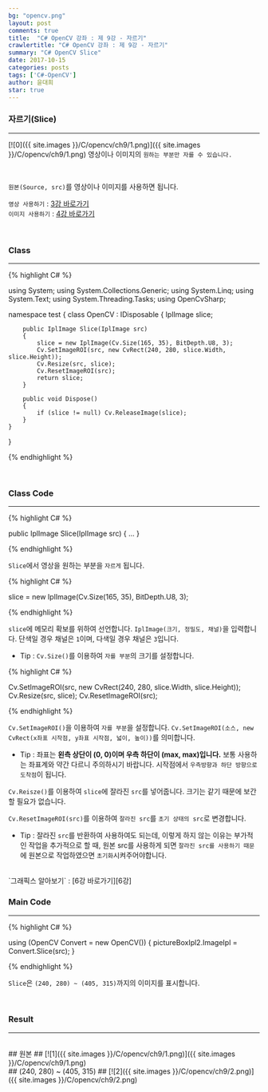 ```yaml
---
bg: "opencv.png"
layout: post
comments: true
title:  "C# OpenCV 강좌 : 제 9강 - 자르기"
crawlertitle: "C# OpenCV 강좌 : 제 9강 - 자르기"
summary: "C# OpenCV Slice"
date: 2017-10-15
categories: posts
tags: ['C#-OpenCV']
author: 윤대희
star: true
---
```


### 자르기(Slice) ###
----------
[![0]({{ site.images }}/C/opencv/ch9/1.png)]({{ site.images }}/C/opencv/ch9/1.png)
영상이나 이미지의 `원하는 부분만 자를 수 있습니다.`

<br>    

`원본(Source, src)`를 영상이나 이미지를 사용하면 됩니다.
<br>

`영상 사용하기` : [3강 바로가기][3강]
<br>
`이미지 사용하기` : [4강 바로가기][4강]

<br>

### Class ###
----------

{% highlight C# %}

using System;
using System.Collections.Generic;
using System.Linq;
using System.Text;
using System.Threading.Tasks;
using OpenCvSharp;

namespace test
{
    class OpenCV : IDisposable
    {
        IplImage slice;
            
        public IplImage Slice(IplImage src)
        {
            slice = new IplImage(Cv.Size(165, 35), BitDepth.U8, 3);
            Cv.SetImageROI(src, new CvRect(240, 280, slice.Width, slice.Height));
            Cv.Resize(src, slice);
            Cv.ResetImageROI(src);
            return slice;
        }
            
        public void Dispose()
        {
            if (slice != null) Cv.ReleaseImage(slice);
        }
    }
}                    

{% endhighlight %}

<br>

### Class Code ###
----------
{% highlight C# %}

public IplImage Slice(IplImage src)
{
    ...
}

{% endhighlight %}

`Slice`에서 영상을 원하는 부분을 `자르게` 됩니다.

{% highlight C# %}

slice = new IplImage(Cv.Size(165, 35), BitDepth.U8, 3);

{% endhighlight %}

`slice`에 메모리 확보를 위하여 선언합니다. `IplImage(크기, 정밀도, 채널)`을 입력합니다. 단색일 경우 채널은 `1`이며, 다색일 경우 채널은 `3`입니다.

* Tip : `Cv.Size()`를 이용하여 `자를 부분`의 크기를 설정합니다.

{% highlight C# %}

Cv.SetImageROI(src, new CvRect(240, 280, slice.Width, slice.Height));
Cv.Resize(src, slice);
Cv.ResetImageROI(src);

{% endhighlight %}


`Cv.SetImageROI()`을 이용하여 `자를 부분`을 설정합니다. `Cv.SetImageROI(소스, new  CvRect(x좌표 시작점, y좌표 시작점, 넓이, 높이))`를 의미합니다.

* Tip : 좌표는 **왼측 상단이 (0, 0)이며 우측 하단이 (max, max)입니다.** 보통 사용하는 좌표계와 약간 다르니 주의하시기 바랍니다. 시작점에서 `우측방향과 하단 방향으로 도착점`이 됩니다.

`Cv.Reisze()`를 이용하여 `slice`에 잘라진 `src`를 넣어줍니다. 크기는 같기 때문에 보간할 필요가 없습니다.

`Cv.ResetImageROI(src)`를 이용하여 `잘라진 src`를 `초기 상태의 src`로 변경합니다.

* Tip : 잘라진 `src`를 반환하여 사용하여도 되는데, 이렇게 하지 않는 이유는 부가적인 작업을 추가적으로 할 때, 원본 src를 사용하게 되면 `잘라진 src를 사용하기 때문`에 원본으로 작업하였으면 `초기화`시켜주어야합니다.

<br>
`그래픽스 알아보기` : [6강 바로가기][6강]


<br>

### Main Code ###
----------
{% highlight C# %}

using (OpenCV Convert = new OpenCV())
{
    pictureBoxIpl2.ImageIpl = Convert.Slice(src);
}

{% endhighlight %}

`Slice`은 `(240, 280) ~ (405, 315)`까지의 이미지를 표시합니다.

<br>

### Result ###
----------
<br>
## 원본 ##
[![1]({{ site.images }}/C/opencv/ch9/1.png)]({{ site.images }}/C/opencv/ch9/1.png)

<br>
## (240, 280) ~ (405, 315) ##
[![2]({{ site.images }}/C/opencv/ch9/2.png)]({{ site.images }}/C/opencv/ch9/2.png)





[3강]: https://076923.github.io/posts/C-opencv-3/
[4강]: https://076923.github.io/posts/C-opencv-4/
[6강]: https://076923.github.io/posts/C-6/
